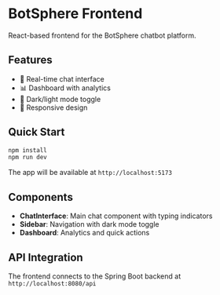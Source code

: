 # BotSphere Frontend

React-based frontend for the BotSphere chatbot platform.

## Features

- 💬 Real-time chat interface
- 📊 Dashboard with analytics
- 🌙 Dark/light mode toggle
- 📱 Responsive design

## Quick Start

```bash
npm install
npm run dev
```

The app will be available at `http://localhost:5173`

## Components

- **ChatInterface**: Main chat component with typing indicators
- **Sidebar**: Navigation with dark mode toggle
- **Dashboard**: Analytics and quick actions

## API Integration

The frontend connects to the Spring Boot backend at `http://localhost:8080/api`